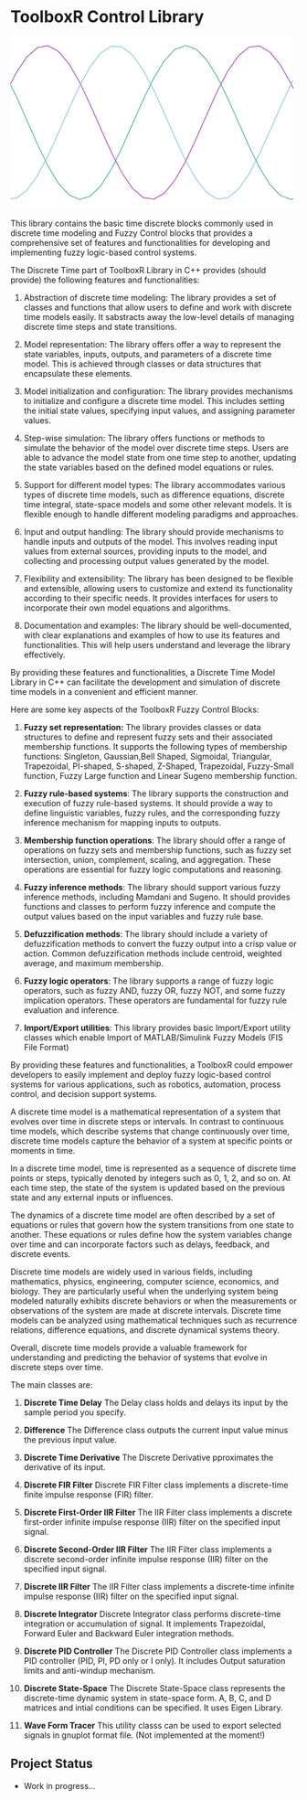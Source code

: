 # ToolboxR Control Library


![](https://github.com/borisRadonic/ToolboxR/blob/master/3p.png)

This library contains the basic time discrete blocks commonly used in discrete time modeling and Fuzzy Control blocks that provides a comprehensive set of features and functionalities for developing and implementing fuzzy logic-based control systems.

The Discrete Time part of ToolboxR Library in C++ provides (should provide) the following features and functionalities:

   1. Abstraction of discrete time modeling: The library provides a set of classes and functions that allow users to define and work with discrete time models easily. It sabstracts away the low-level details of managing discrete time steps and state transitions.

   2. Model representation: The library offers offer a way to represent the state variables, inputs, outputs, and parameters of a discrete time model. This is achieved through classes or data structures that encapsulate these elements.

   3. Model initialization and configuration: The library provides mechanisms to initialize and configure a discrete time model. This includes setting the initial state values, specifying input values, and assigning parameter values.

   4. Step-wise simulation: The library offers functions or methods to simulate the behavior of the model over discrete time steps. Users are able to advance the model state from one time step to another, updating the state variables based on the defined model equations or rules.

   5. Support for different model types: The library accommodates various types of discrete time models, such as difference equations, discrete time integral, state-space models and some other relevant models. It is flexible enough to handle different modeling paradigms and approaches.

   6. Input and output handling: The library should provide mechanisms to handle inputs and outputs of the model. This involves reading input values from external sources, providing inputs to the model, and collecting and processing output values generated by the model.

   7. Flexibility and extensibility: The library has been designed to be flexible and extensible, allowing users to customize and extend its functionality according to their specific needs. It provides interfaces for users to incorporate their own model equations and algorithms.

   8. Documentation and examples: The library should be well-documented, with clear explanations and examples of how to use its features and functionalities. This will help users understand and leverage the library effectively.

By providing these features and functionalities, a Discrete Time Model Library in C++ can facilitate the development and simulation of discrete time models in a convenient and efficient manner.

Here are some key aspects of the ToolboxR Fuzzy Control Blocks:

   1. **Fuzzy set representation:** The library provides classes or data structures to define and represent fuzzy sets and their associated membership functions. 
      It supports the following types of membership functions: Singleton, Gaussian,Bell Shaped, Sigmoidal, Triangular, Trapezoidal, PI-shaped, S-shaped, Z-Shaped, Trapezoidal, Fuzzy-Small function, Fuzzy Large function  and Linear Sugeno membership function.

   2. **Fuzzy rule-based systems**: The library supports the construction and execution of fuzzy rule-based systems. It should provide a way to define linguistic variables, fuzzy rules, and the corresponding fuzzy inference mechanism for mapping inputs to outputs.

   3. **Membership function operations**: The library should offer a range of operations on fuzzy sets and membership functions, such as fuzzy set intersection, union, complement, scaling, and aggregation. These operations are essential for fuzzy logic computations and reasoning.

   4. **Fuzzy inference methods**: The library should support various fuzzy inference methods, including Mamdani and Sugeno. It should provides functions and classes to perform fuzzy inference and compute the output values based on the input variables and fuzzy rule base.

   5. **Defuzzification methods**: The library should include a variety of defuzzification methods to convert the fuzzy output into a crisp value or action. Common defuzzification methods include centroid, weighted average, and maximum membership.

   6. **Fuzzy logic operators**: The library supports a range of fuzzy logic operators, such as fuzzy AND, fuzzy OR, fuzzy NOT, and some fuzzy implication operators. These operators are fundamental for fuzzy rule evaluation and inference.

   8. **Import/Export utilities**: This library provides basic Import/Export utility classes which enable Import of MATLAB/Simulink Fuzzy Models (FIS File Format)

By providing these features and functionalities, a ToolboxR could empower developers to easily implement and deploy fuzzy logic-based control systems for various applications, such as robotics, automation, process control, and decision support systems.

A discrete time model is a mathematical representation of a system that evolves over time in discrete steps or intervals. 
In contrast to continuous time models, which describe systems that change continuously over time, discrete time models capture the behavior of a system at specific points or moments in time.

In a discrete time model, time is represented as a sequence of discrete time points or steps, typically denoted by integers such as 0, 1, 2, and so on. At each time step, the state of the system is updated based on the previous state and any external inputs or influences.

The dynamics of a discrete time model are often described by a set of equations or rules that govern how the system transitions from one state to another. These equations or rules define how the system variables change over time and can incorporate factors such as delays,
feedback, and discrete events.

Discrete time models are widely used in various fields, including mathematics, physics, engineering, computer science, economics, and biology. They are particularly useful when the underlying system being modeled naturally exhibits discrete behaviors or when the measurements
or observations of the system are made at discrete intervals. Discrete time models can be analyzed using mathematical techniques such as recurrence relations, difference equations, and discrete dynamical systems theory.

Overall, discrete time models provide a valuable framework for understanding and predicting the behavior of systems that evolve in discrete steps over time.

The main classes are:

  1. **Discrete Time Delay**
     The Delay class holds and delays its input by the sample period you specify.

  2. **Difference**
     The Difference class outputs the current input value minus the previous input value.

  3. **Discrete Time Derivative**
  The Discrete Derivative pproximates the derivative of its input.

   4. **Discrete FIR Filter**
      Discrete FIR Filter class implements a discrete-time finite impulse response (FIR) filter.

   5. **Discrete First-Order IIR Filter**
      The IIR Filter class implements a discrete first-order infinite impulse response (IIR) filter on the specified input signal.

   6. **Discrete Second-Order IIR Filter**
      The IIR Filter class implements a discrete second-order infinite impulse response (IIR) filter on the specified input signal.	

   7. **Discrete IIR Filter**
      The IIR Filter class implements a discrete-time infinite impulse response (IIR) filter on the specified input signal.

   8. **Discrete Integrator**
      Discrete Integrator class performs discrete-time integration or accumulation of signal. It implements Trapezoidal, Forward Euler and Backward Euler integration methods.

   9. **Discrete PID Controller**
      The Discrete PID Controller class implements a PID controller (PID, PI, PD only or I only). It includes Output saturation limits and anti-windup mechanism.

   10. **Discrete State-Space**
       The Discrete State-Space class represents the discrete-time dynamic system in state-space form. A, B, C, and D matrices and intial conditions can be specified. It uses Eigen Library.
	
   12. **Wave Form Tracer**
      This utility classs can be used to export selected signals in gnuplot format file. (Not implemented at the moment!)


## Project Status

* Work in progress...
